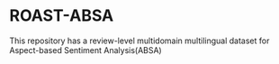 # ROAST-ABSA
This repository has a review-level multidomain multilingual dataset for Aspect-based Sentiment Analysis(ABSA)
